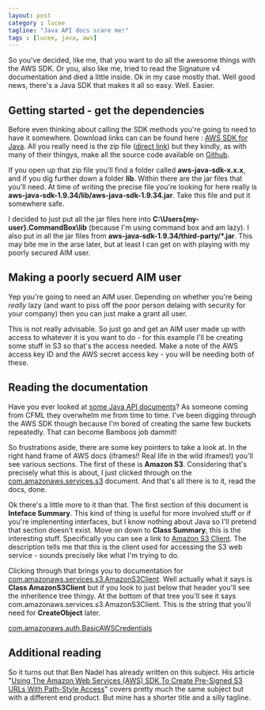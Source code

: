 ```yaml
---
layout: post
category : lucee
tagline: "Java API docs scare me!"
tags : [lucee, java, aws]
---
```


So you've decided, like me, that you want to do all the awesome things with the AWS SDK.  Or you, also like me, tried to read the Signature v4 documentation and died a little inside.  Ok in my case mostly that.  Well good news, there's a Java SDK that makes it all so easy.  Well.  Easier.

## Getting started - get the dependencies

Before even thinking about calling the SDK methods you're going to need to have it somewhere.  Download links can can be found here : [AWS SDK for Java](http://aws.amazon.com/sdk-for-java/).  All you really need is the zip file ([direct link](http://sdk-for-java.amazonwebservices.com/latest/aws-java-sdk.zip)) but they kindly, as with many of their thingys, make all the source code available on [Github](https://github.com/aws/aws-sdk-java).

If you open up that zip file you'll find a folder called **aws-java-sdk-x.x.x**, and if you dig further down a folder **lib**.  Within there are the jar files that you'll need.  At time of writing the precise file you're looking for here really is **aws-java-sdk-1.9.34/lib/aws-java-sdk-1.9.34.jar**.  Take this file and put it somewhere safe.  

I decided to just put all the jar files here into **C:\Users\{my-user}\.CommandBox\lib** (because I'm using command box and am lazy).  I also put in all the jar files from **aws-java-sdk-1.9.34/third-party/*.jar**.  This may bite me in the arse later, but at least I can get on with playing with my poorly secured AIM user.

## Making a poorly secuerd AIM user

Yep you're going to need an AIM user.  Depending on whether you're being *really* lazy (and want to piss off the poor person delaing with security for your company) then you can just make a grant all user.  

This is not really advisable.  So just go and get an AIM user made up with access to whatever it is you want to do - for this example I'll be creating some stuff in S3 so that's the access needed.  Make a note of the AWS access key ID and the AWS secret access key - you will be needing both of these.

## Reading the documentation

Have you ever looked at [some Java API documents](http://docs.aws.amazon.com/AWSJavaSDK/latest/javadoc/)?  As someone coming from CFML they overwhelm me from time to time.  I've been digging through the AWS SDK though because I'm bored of creating the same few buckets repeatedly.  That can become Bamboos job dammit!

So frustrations aside, there are some key pointers to take a look at.  In the right hand frame of AWS docs (iframes!! Real life in the wild iframes!) you'll see various sections.  The first of these is **Amazon S3**.  Considering that's precisely what this is about, I just clicked through on the [com.amazonaws.services.s3](http://docs.aws.amazon.com/AWSJavaSDK/latest/javadoc/com/amazonaws/services/s3/package-summary.html) document.  And that's all there is to it, read the docs, done.

Ok there's a little more to it than that.  The first section of this document is **Inteface Summary**.  This kind of thing is useful for more involved stuff or if you're implenenting interfaces, but I know nothing about Java so I'll pretend that section doesn't exist.  Move on down to **Class Summary**, this is the interesting stuff.  Specifically you can see a link to [Amazon S3 Client](http://docs.aws.amazon.com/AWSJavaSDK/latest/javadoc/com/amazonaws/services/s3/AmazonS3Client.html).  The description tells me that this is the client used for accessing the S3 web service - sounds precisely like what I'm trying to do. 

Clicking through that brings you to documentation for [com.amazonaws.services.s3.AmazonS3Client](http://docs.aws.amazon.com/AWSJavaSDK/latest/javadoc/com/amazonaws/services/s3/AmazonS3Client.html).  Well actually what it says is **Class AmazonS3Client** but if you look to just below that header you'll see the inheritence tree thingy.  At the bottom of that tree you'll see it says com.amazonaws.services.s3.AmazonS3Client.  This is the string that you'll need for **CreateObject** later.



[com.amazonaws.auth.BasicAWSCredentials](http://docs.aws.amazon.com/AWSJavaSDK/latest/javadoc/com/amazonaws/auth/BasicAWSCredentials.html)

## Additional reading

So it turns out that Ben Nadel has already written on this subject.   His article "[Using The Amazon Web Services (AWS) SDK To Create Pre-Signed S3 URLs With Path-Style Access](http://www.bennadel.com/blog/2791-using-the-amazon-web-services-aws-sdk-to-create-pre-signed-s3-urls-with-path-style-access.htm)" covers pretty much the same subject but with a different end product.  But mine has a shorter title and a silly tagline.
